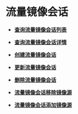 # 流量镜像会话<a name="vpc_apiv3_0069"></a>

-   **[查询流量镜像会话列表](查询流量镜像会话列表.md)**  

-   **[查询流量镜像会话详情](查询流量镜像会话详情.md)**  

-   **[创建流量镜像会话](创建流量镜像会话.md)**  

-   **[更新流量镜像会话](更新流量镜像会话.md)**  

-   **[删除流量镜像会话](删除流量镜像会话.md)**  

-   **[流量镜像会话移除镜像源](流量镜像会话移除镜像源.md)**  

-   **[流量镜像会话添加镜像源](流量镜像会话添加镜像源.md)**  

